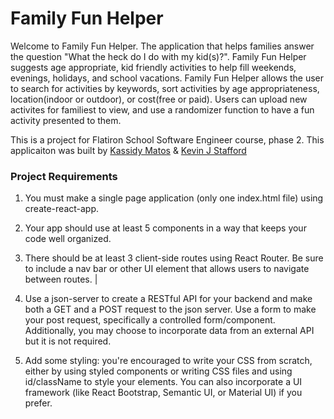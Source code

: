 # Family Fun Helper
Welcome to Family Fun Helper. The application that helps families answer the question "What the heck do I do with my kid(s)?". Family Fun Helper suggests age appropriate, kid friendly activities to help fill weekends, evenings, holidays, and school vacations. Family Fun Helper allows the user to search for activities by keywords, sort activities by age appropriateness, location(indoor or outdoor), or cost(free or paid). Users can upload new activites for familiest to view, and use a randomizer function to have a fun activity presented to them.

This is a project for Flatiron School Software Engineer course, phase 2. This applicaiton was built by [Kassidy Matos](https://github.com/kassinovaa) & [Kevin J Stafford](https://github.com/kevinjstafford)

### Project Requirements

1. You must make a single page application (only one index.html file) using create-react-app.

2. Your app should use at least 5 components in a way that keeps your code well organized.

3. There should be at least 3 client-side routes using React Router. Be sure to include a nav bar or other UI element that allows users to navigate between routes. |

4. Use a json-server to create a RESTful API for your backend and make both a GET and a POST request to the json server. Use a form to make your post request, specifically a controlled form/component. Additionally, you may choose to incorporate data from an external API but it is not required.

5. Add some styling: you're encouraged to write your CSS from scratch, either by using styled components or writing CSS files and using id/className to style your elements. You can also incorporate a UI framework (like React Bootstrap, Semantic UI, or Material UI) if you prefer.